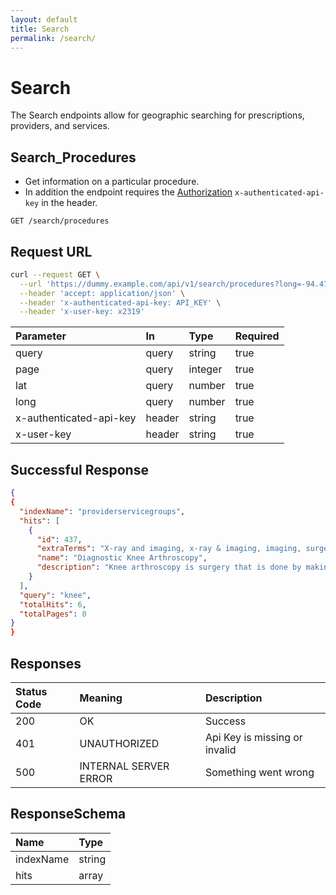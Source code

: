 ```yaml
---
layout: default
title: Search
permalink: /search/
---
```


# Search

The Search endpoints allow for geographic searching for prescriptions, providers, and services.

## Search_Procedures

- Get information on a particular procedure.
- In addition the endpoint requires the [Authorization](auth.md) `x-authenticated-api-key` in the header.

```
GET /search/procedures
```

## Request URL
```bash
curl --request GET \
  --url 'https://dummy.example.com/api/v1/search/procedures?long=-94.476097&lat=39.233299&page=0&query=knee' \
  --header 'accept: application/json' \
  --header 'x-authenticated-api-key: API_KEY' \
  --header 'x-user-key: x2319'
```

| Parameter | In | Type | Required |
| :--- | :--- | :--- |:--- |
| query | query | string | true |
| page | query | integer | true |
| lat | query | number | true |
| long | query | number | true |
| x-authenticated-api-key | header | string | true |
| x-user-key | header | string | true |

## Successful Response

```json
{
{
  "indexName": "providerservicegroups",
  "hits": [
    {
      "id": 437,
      "extraTerms": "X-ray and imaging, x-ray & imaging, imaging, surgery/surgical procedures, surgery",
      "name": "Diagnostic Knee Arthroscopy",
      "description": "Knee arthroscopy is surgery that is done by making small cuts on your knee and looking inside using a tiny camera."
    }
  ],
  "query": "knee",
  "totalHits": 6,
  "totalPages": 0
}
}
```

## Responses

| Status Code | Meaning | Description | 
| :--- | :--- |:--- |
| 200 | OK | Success |
| 401 | UNAUTHORIZED | Api Key is missing or invalid |
| 500 | INTERNAL SERVER ERROR | Something went wrong |

## ResponseSchema

| Name | Type |
| :--- | :--- |
| indexName | string | Success |
| hits | array| [SearchedProcedures] |